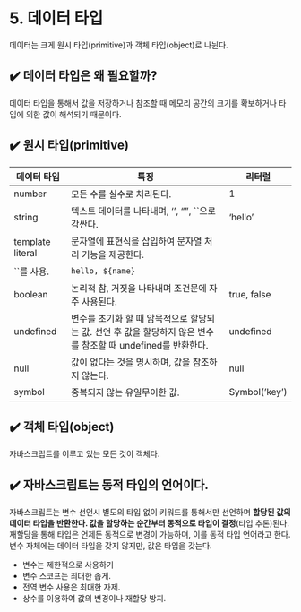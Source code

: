 # 5. 데이터 타입

데이터는 크게 원시 타입(primitive)과 객체 타입(object)로 나뉜다. 

## ✔️ 데이터 타입은 왜 필요할까?

데이터 타입을 통해서 값을 저장하거나 참조할 때 메모리 공간의 크기를 확보하거나 타입에 의한 값이 해석되기 때문이다. 

## ✔️ 원시 타입(primitive)

| 데이터 타입 | 특징 | 리터럴 |
| --- | --- | --- |
| number | 모든 수를 실수로 처리된다.  | 1 |
| string | 텍스트 데이터를 나타내며, ‘’, “”, ``으로 감싼다. | ‘hello’ |
| template literal | 문자열에 표현식을 삽입하여 문자열 처리 기능을 제공한다. 
``를 사용. | `hello, ${name}` |
| boolean | 논리적 참, 거짓을 나타내며 조건문에 자주 사용된다. | true, false |
| undefined | 변수를 초기화 할 때 암묵적으로 할당되는 값. 선언 후 값을 할당하지 않은 변수를 참조할 때 undefined를 반환한다. | undefined |
| null | 값이 없다는 것을 명시하며, 값을 참조하지 않는다.  | null |
| symbol | 중복되지 않는 유일무이한 값. | Symbol(’key’) |

## ✔️ 객체 타입(object)

자바스크립트를 이루고 있는 모든 것이 객체다. 

## ✔️ 자바스크립트는 동적 타입의 언어이다.

자바스크립트는 변수 선언시 별도의 타입 없이 키워드를 통해서만 선언하며 **할당된 값의 데이터 타입을 반환한다. 값을 할당하는 순간부터 동적으로 타입이 결정**(타입 추론)된다. 재할당을 통해 타입은 언제든 동적으로 변경이 가능하며, 이를 동적 타입 언어라고 한다. 변수 자체에는 데이터 타입을 갖지 않지만, 값은 타입을 갖는다. 

- 변수는 제한적으로 사용하기
- 변수 스코프는 최대한 좁게.
- 전역 변수 사용은 최대한 자제.
- 상수를 이용하여 값의 변경이나 재할당 방지.